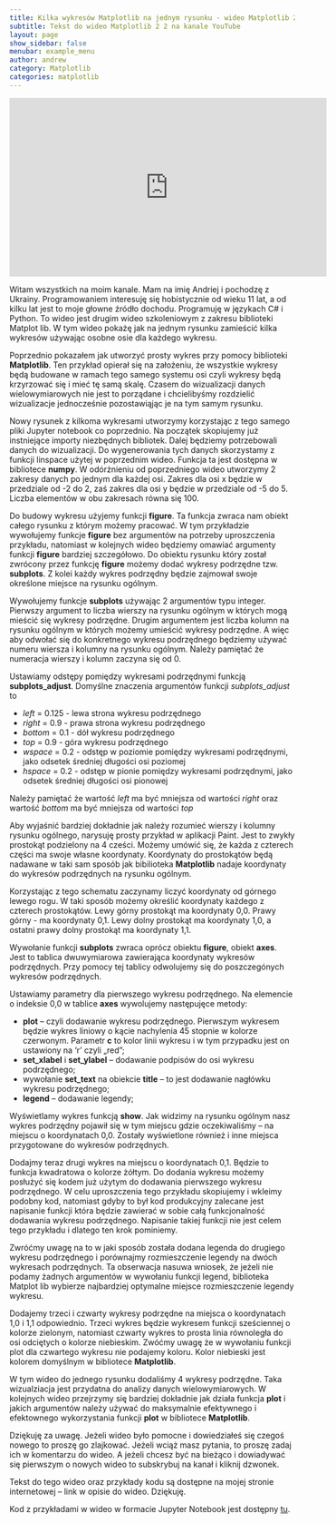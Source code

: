 ```yaml
---
title: Kilka wykresów Matplotlib na jednym rysunku - wideo Matplotlib 2 2
subtitle: Tekst do wideo Matplotlib 2 2 na kanale YouTube
layout: page
show_sidebar: false
menubar: example_menu
author: andrew
category: Matplotlib
categories: matplotlib
---
```


<center>
<iframe width="560" height="315" src="https://www.youtube.com/embed/GKOelnwBEyE" frameborder="0" allow="accelerometer; autoplay; encrypted-media; gyroscope; picture-in-picture" allowfullscreen></iframe>
</center>

Witam wszystkich na moim kanale. Mam na imię Andriej i pochodzę z Ukrainy. Programowaniem interesuję się hobistycznie od wieku 11 lat, a od kilku lat jest to moje głowne źródło dochodu. Programuję w językach C# i Python. To wideo jest drugim wideo szkoleniowym z zakresu biblioteki Matplot lib. W tym wideo pokażę jak na jednym rysunku zamieścić kilka wykresów  używając osobne osie dla każdego wykresu.

Poprzednio pokazałem jak utworzyć prosty wykres przy pomocy biblioteki **Matplotlib**. Ten przykład opierał się na założeniu, że wszystkie wykresy będą budowane w ramach tego samego systemu osi czyli wykresy będą krzyrzować się i mieć tę samą skalę. Czasem do wizualizacji danych wielowymiarowych nie jest to porządane i chcielibyśmy rozdzielić wizualizacje jednocześnie pozostawiąjąc je na tym samym rysunku.

Nowy rysunek z kilkoma wykresami utworzymy korzystając z tego samego pliki Jupyter notebook co poprzednio. Na początek skopiujemy już instniejące importy niezbędnych bibliotek. Dalej będziemy potrzebowali danych do wizualizacji. Do wygenerowania tych danych skorzystamy z funkcji linspace użytej w poprzednim wideo. Funkcja ta jest dostępna w bibliotece **numpy**. W odórżnieniu od poprzedniego wideo utworzymy 2 zakresy danych po jednym dla każdej osi. Zakres dla osi x będzie w przedziale od -2 do 2, zaś zakres dla osi y będzie w przedziale od -5 do 5. Liczba elementów w obu zakresach równa się 100.

Do budowy wykresu użyjemy funkcji **figure**. Ta funkcja zwraca nam obiekt całego rysunku z którym możemy pracować. W tym przykładzie wywołujemy funkcje **figure** bez argumentów na potrzeby uproszczenia przykładu, natomiast w kolejnych wideo będziemy omawiać argumenty funkcji **figure** bardziej szczegółowo. Do obiektu rysunku który został zwrócony przez funkcję **figure** możemy dodać wykresy podrzędne tzw. **subplots**. Z kolei każdy wykres podrzędny będzie zajmował swoje określone miejsce na rysunku ogólnym.

Wywołujemy funkcje **subplots** używając 2 argumentów typu integer. Pierwszy argument to liczba wierszy na rysunku ogólnym w których mogą mieścić się wykresy podrzędne. Drugim argumentem jest liczba kolumn na rysunku ogólnym w których możemy umieścić wykresy podrzędne. A więc aby odwołać się do konkretnego wykresu podrzędnego będziemy używać numeru wiersza i kolumny na rysunku ogólnym. Należy pamiętać że numeracja wierszy i kolumn zaczyna się od 0.

Ustawiamy odstępy pomiędzy wykresami podrzędnymi funkcją **subplots_adjust**. Domyślne znaczenia argumentów funkcji *subplots_adjust* to
* *left* = 0.125  - lewa strona wykresu podrzędnego
* *right* = 0.9   - prawa strona wykresu podrzędnego
* *bottom* = 0.1  - dół wykresu podrzędnego
* *top* = 0.9     - góra wykresu podrzędnego
* *wspace* = 0.2  - odstęp w poziomie pomiędzy wykresami podrzędnymi, jako odsetek średniej długości osi poziomej
* *hspace* = 0.2  - odstęp w pionie pomiędzy wykresami podrzędnymi, jako odsetek średniej długości osi pionowej

Należy pamiętać że wartość *left* ma być mniejsza od wartości *right* oraz wartość *bottom* ma być mniejsza od wartości *top*

Aby wyjaśnić bardziej dokładnie jak należy rozumieć wierszy i kolumny rysunku ogólnego, narysuję prosty przykład w aplikacji Paint. Jest to zwykły prostokąt podzielony na 4 cześci. Możemy umówić się, że każda z czterech części ma swoje własne koordynaty. Koordynaty do prostokątów będą nadawane w taki sam sposób jak bibilioteka **Matplotlib** nadaje koordynaty do wykresów podrzędnych na rysunku ogólnym. 

Korzystając z tego schematu zaczynamy liczyć koordynaty od górnego lewego rogu. W taki sposób możemy określić koordynaty każdego z czterech prostokątów. Lewy górny prostokąt ma koordynaty 0,0. Prawy górny - ma koordynaty 0,1. Lewy dolny prostokąt ma koordynaty 1,0, a ostatni prawy dolny prostokąt ma koordynaty 1,1.

Wywołanie funkcji **subplots** zwraca oprócz obiektu **figure**, obiekt **axes**. Jest to tablica dwuwymiarowa zawierająca koordynaty wykresów podrzędnych. Przy pomocy tej tablicy odwolujemy się do poszczegónych wykresów podrzędnych.

Ustawiamy parametry dla pierwszego wykresu podrzędnego. Na elemencie o indeksie 0,0 w tablice **axes** wywolujemy następujęce metody:
 - **plot** – czyli dodawanie wykresu podrzędnego. Pierwszym wykresem będzie wykres liniowy o kącie nachylenia 45 stopnie w kolorze czerwonym. Parametr **c** to kolor linii wykresu i w tym przypadku jest on ustawiony na ‘r’ czyli „red”;
 - **set_xlabel** i **set_ylabel** – dodawanie podpisów do osi wykresu podrzędnego; 
 - wywołanie **set_text** na obiekcie **title** – to jest dodawanie nagłówku wykresu podrzędnego;
 - **legend** – dodawanie legendy;
 
Wyświetlamy wykres funkcją **show**. Jak widzimy na rysunku ogólnym nasz wykres podrzędny pojawił się w tym miejscu gdzie oczekiwaliśmy – na miejscu o koordynatach 0,0. Zostały wyświetlone również i inne miejsca przygotowane do wykresów podrzędnych.

Dodajmy teraz drugi wykres na miejscu o koordynatach 0,1. Będzie to funkcja kwadratowa o kolorze żółtym. Do dodania  wykresu możemy posłużyć się kodem już użytym do dodawania pierwszego wykresu podrzędnego. W celu uproszczenia tego przykładu skopiujemy i wkleimy podobny kod, natomiast gdyby to był kod produkcyjny zalecane jest napisanie funkcji która będzie zawierać w sobie całą funkcjonalność dodawania wykresu podrzędnego. Napisanie takiej funkcji nie jest celem tego przykładu i dlatego ten krok pominiemy. 

Zwróćmy uwagę na to w jaki sposób została dodana legenda do drugiego wykresu podrzędnego i porównajmy rozmieszczenie legendy na dwóch wykresach podrzędnych. Ta obserwacja nasuwa wniosek, że jeżeli nie podamy żadnych argumentów w wywołaniu funkcji legend, biblioteka Matplot lib wybierze najbardziej optymalne miejsce rozmieszczenie legendy wykresu.

Dodajemy trzeci i czwarty wykresy podrzędne na miejsca o koordynatach 1,0 i 1,1 odpowiednio. Trzeci wykres będzie wykresem funkcji sześciennej o kolorze zielonym, natomiast czwarty wykres to prosta linia równoległa do osi odciętych o kolorze niebieskim. Zwóćmy uwagę że w wywołaniu funkcji plot dla czwartego wykresu nie podajemy koloru. Kolor niebieski jest kolorem domyślnym w bibliotece **Matplotlib**.

W tym wideo do jednego rysunku dodaliśmy 4 wykresy podrzędne. Taka wizualziacja jest przydatna do analizy danych wielowymiarowych. W kolejnych wideo przejrzymy się bardziej dokładnie jak działa funkcja **plot** i jakich argumentów należy używać do maksymalnie efektywnego i efektownego wykorzystania funkcji **plot** w bibliotece **Matplotlib**.

Dziękuję za uwagę. Jeżeli wideo było pomocne i dowiedziałeś się czegoś nowego to proszę go zlajkować. Jeżeli wciąż masz pytania, to proszę zadaj ich w komentarzu do wideo. A jeżeli chcesz być na bieżąco i dowiadywać się pierwszym o nowych wideo to subskrybuj na kanał i kliknij dzwonek.

Tekst do tego wideo oraz przykłady kodu są dostępne na mojej stronie internetowej – link w opisie do wideo. Dziękuję.

Kod z przykładami w wideo w formacie Jupyter Notebook jest dostępny <a href="/assets/code/code_script_matplotlib_wideo_2.ipynb" download>tu</a>.